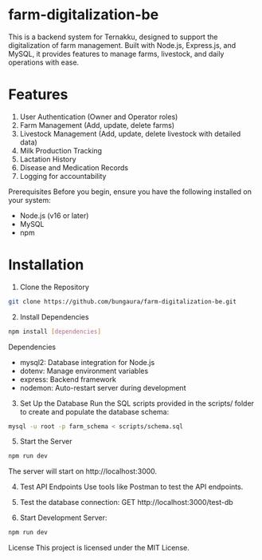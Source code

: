 # farm-digitalization-be

This is a backend system for Ternakku, designed to support the digitalization of farm management. Built with Node.js, Express.js, and MySQL, it provides features to manage farms, livestock, and daily operations with ease.

# Features
1. User Authentication (Owner and Operator roles)
2. Farm Management (Add, update, delete farms)
3. Livestock Management (Add, update, delete livestock with detailed data)
4. Milk Production Tracking
5. Lactation History
6. Disease and Medication Records
7. Logging for accountability

Prerequisites
Before you begin, ensure you have the following installed on your system:
- Node.js (v16 or later)
- MySQL
- npm

# Installation

1. Clone the Repository
```bash
git clone https://github.com/bungaura/farm-digitalization-be.git
```

2. Install Dependencies
```bash
npm install [dependencies]
```
Dependencies
- mysql2: Database integration for Node.js
- dotenv: Manage environment variables
- express: Backend framework
- nodemon: Auto-restart server during development


3. Set Up the Database
Run the SQL scripts provided in the scripts/ folder to create and populate the database schema:
```bash
mysql -u root -p farm_schema < scripts/schema.sql
```

5. Start the Server
```bash
npm run dev
```
The server will start on http://localhost:3000.

4. Test API Endpoints
Use tools like Postman to test the API endpoints.

5. Test the database connection:
GET http://localhost:3000/test-db

6. Start Development Server:
```bash
npm run dev
```

License
This project is licensed under the MIT License.
